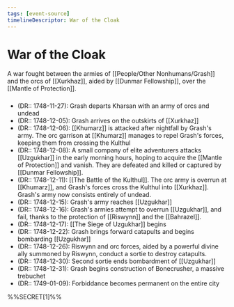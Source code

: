 ```yaml
---
tags: [event-source]
timelineDescriptor: War of the Cloak
---
```


# War of the Cloak

A war fought between the armies of [[People/Other Nonhumans/Grash]] and the orcs of [[Xurkhaz]], aided by [[Dunmar Fellowship]], over the [[Mantle of Protection]]. 

###
- (DR:: 1748-11-27): Grash departs Kharsan with an army of orcs and undead
- (DR:: 1748-12-05): Grash arrives on the outskirts of [[Xurkhaz]]
- (DR:: 1748-12-06): [[Khumarz]] is attacked after nightfall by Grash's army. The orc garrison at [[Khumarz]] manages to repel Grash's forces, keeping them from crossing the Kulthul
- (DR:: 1748-12-08): A small company of elite adventurers attacks [[Uzgukhar]] in the early morning hours, hoping to acquire the [[Mantle of Protection]] and vanish. They are defeated and killed or captured by [[Dunmar Fellowship]]. 
- (DR:: 1748-12-11):  [[The Battle of the Kulthul]]. The orc army is overrun at [[Khumarz]], and Grash's forces cross the Kulthul into [[Xurkhaz]]. Grash's army now consists entirely of undead. 
- (DR:: 1748-12-15): Grash's army reaches [[Uzgukhar]]
- (DR:: 1748-12-16): Grash's armies attempt to overrun [[Uzgukhar]], and fail, thanks to the protection of [[Riswynn]] and the [[Bahrazel]]. 
- (DR:: 1748-12-17): [[The Siege of Uzgukhar]] begins
- (DR:: 1748-12-22): Grash brings forward catapults and begins bombarding [[Uzgukhar]]
- (DR:: 1748-12-26): Riswynn and orc forces, aided by a powerful divine ally summoned by Riswynn, conduct a sortie to destroy catapults.
- (DR:: 1748-12-30): Second sortie ends bombardment of [[Uzgukhar]]
- (DR:: 1748-12-31): Grash begins construction of Bonecrusher, a massive trebuchet
- (DR:: 1749-01-09): Forbiddance becomes permanent on the entire city

%%SECRET[1]%%